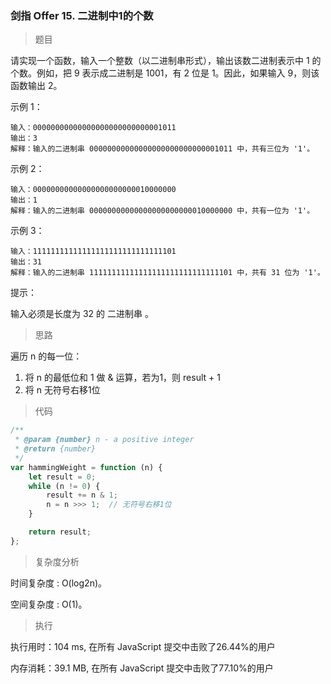 ### 剑指 Offer 15. 二进制中1的个数

> 题目

请实现一个函数，输入一个整数（以二进制串形式），输出该数二进制表示中 1 的个数。例如，把 9 表示成二进制是 1001，有 2 位是 1。因此，如果输入 9，则该函数输出 2。

示例 1：
```
输入：00000000000000000000000000001011
输出：3
解释：输入的二进制串 00000000000000000000000000001011 中，共有三位为 '1'。
```

示例 2：
```
输入：00000000000000000000000010000000
输出：1
解释：输入的二进制串 00000000000000000000000010000000 中，共有一位为 '1'。
```

示例 3：
```
输入：11111111111111111111111111111101
输出：31
解释：输入的二进制串 11111111111111111111111111111101 中，共有 31 位为 '1'。
```

提示：

输入必须是长度为 32 的 二进制串 。

> 思路

遍历 n 的每一位：

1. 将 n 的最低位和 1 做 & 运算，若为1，则 result + 1
2. 将 n 无符号右移1位

> 代码

```js
/**
 * @param {number} n - a positive integer
 * @return {number}
 */
var hammingWeight = function (n) {
    let result = 0;
    while (n != 0) {
        result += n & 1;
        n = n >>> 1;  // 无符号右移1位
    }

    return result;
};
```

> 复杂度分析

时间复杂度 : O(log2n)。

空间复杂度 : O(1)。

> 执行

执行用时：104 ms, 在所有 JavaScript 提交中击败了26.44%的用户

内存消耗：39.1 MB, 在所有 JavaScript 提交中击败了77.10%的用户